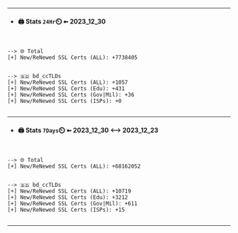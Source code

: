 

---
- #### 🖨️ **Stats** `24Hr`⏲️ ➼ 2023_12_30
```console


--> 🌐 Total
[+] New/ReNewed SSL Certs (ALL): +7738405


--> 🇧🇩 bd_ccTLDs
[+] New/ReNewed SSL Certs (ALL): +1057
[+] New/ReNewed SSL Certs (Edu): +431
[+] New/ReNewed SSL Certs (Gov|Mil): +36
[+] New/ReNewed SSL Certs (ISPs): +0


```

---
- #### 🖨️ **Stats** `7Days`⏲️ ➼ 2023_12_30 <--> 2023_12_23
```console


--> 🌐 Total
[+] New/ReNewed SSL Certs (ALL): +68162052


--> 🇧🇩 bd_ccTLDs
[+] New/ReNewed SSL Certs (ALL): +10719
[+] New/ReNewed SSL Certs (Edu): +3212
[+] New/ReNewed SSL Certs (Gov|Mil): +611
[+] New/ReNewed SSL Certs (ISPs): +15


```

---

